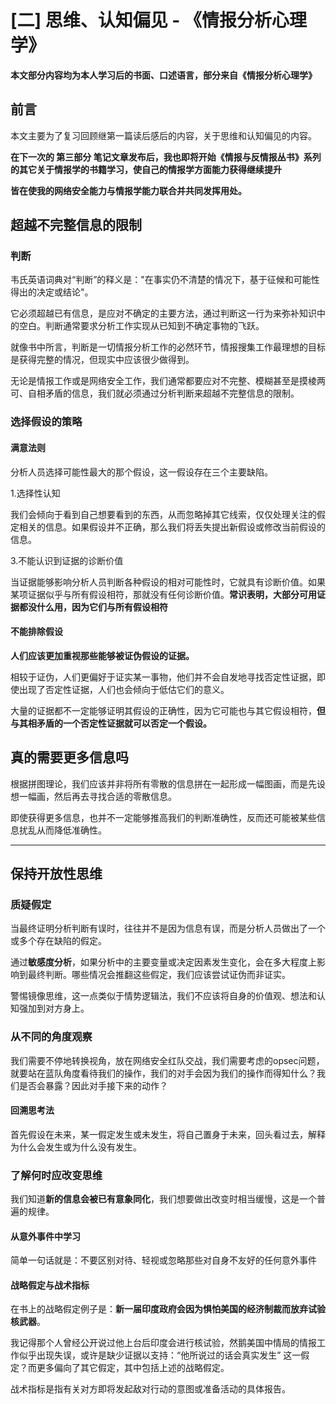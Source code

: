 # [二] 思维、认知偏见 - 《情报分析心理学》

**本文部分内容均为本人学习后的书面、口述语言，部分来自《情报分析心理学》**

## 前言

本文主要为了复习回顾继第一篇读后感后的内容，关于思维和认知偏见的内容。

**在下一次的 第三部分 笔记文章发布后，我也即将开始《情报与反情报丛书》系列的其它关于情报学的书籍学习，使自己的情报学方面能力获得继续提升**

**皆在使我的网络安全能力与情报学能力联合并共同发挥用处。**

## 超越不完整信息的限制

### 判断

韦氏英语词典对“判断”的释义是："在事实仍不清楚的情况下，基于征候和可能性得出的决定或结论"。

它必须超越已有信息，是应对不确定的主要方法，通过判断这一行为来弥补知识中的空白。判断通常要求分析工作实现从已知到不确定事物的飞跃。

就像书中所言，判断是一切情报分析工作的必然环节，情报搜集工作最理想的目标是获得完整的情况，但现实中应该很少做得到。

无论是情报工作或是网络安全工作，我们通常都要应对不完整、模糊甚至是摸棱两可、自相矛盾的信息，我们就必须通过分析判断来超越不完整信息的限制。

### 选择假设的策略

#### 满意法则

分析人员选择可能性最大的那个假设，这一假设存在三个主要缺陷。

1.选择性认知

我们会倾向于看到自己想要看到的东西，从而忽略掉其它线索，仅仅处理关注的假定相关的信息。如果假设并不正确，那么我们将丢失提出新假设或修改当前假设的信息。

3.不能认识到证据的诊断价值

当证据能够影响分析人员判断各种假设的相对可能性时，它就具有诊断价值。如果某项证据似乎与所有假设相符，那就没有任何诊断价值。**常识表明，大部分可用证据都没什么用，因为它们与所有假设相符**

#### 不能排除假设

**人们应该更加重视那些能够被证伪假设的证据。**

相较于证伪，人们更偏好于证实某一事物，他们并不会自发地寻找否定性证据，即使出现了否定性证据，人们也会倾向于低估它们的意义。

大量的证据都不一定能够证明其假设的正确性，因为它可能也与其它假设相符，**但与其相矛盾的一个否定性证据就可以否定一个假设。**

## 真的需要更多信息吗

根据拼图理论，我们应该并非将所有零散的信息拼在一起形成一幅图画，而是先设想一幅画，然后再去寻找合适的零散信息。

即使获得更多信息，也并不一定能够推高我们的判断准确性，反而还可能被某些信息扰乱从而降低准确性。

---

## 保持开放性思维

### 质疑假定

当最终证明分析判断有误时，往往并不是因为信息有误，而是分析人员做出了一个或多个存在缺陷的假定。

通过**敏感度分析**，如果分析中的主要变量或决定因素发生变化，会在多大程度上影响到最终判断。哪些情况会推翻这些假定，我们应该尝试证伪而非证实。

警惕镜像思维，这一点类似于情势逻辑法，我们不应该将自身的价值观、想法和认知强加到对方身上。

### 从不同的角度观察

 我们需要不停地转换视角，放在网络安全红队交战，我们需要考虑的opsec问题，就要站在蓝队角度看待我们的操作，我们的对手会因为我们的操作而得知什么？我们是否会暴露？因此对手接下来的动作？

#### 回溯思考法

首先假设在未来，某一假定发生或未发生，将自己置身于未来，回头看过去，解释为什么会发生或为什么没有发生。

### 了解何时应改变思维

我们知道**新的信息会被已有意象同化**，我们想要做出改变时相当缓慢，这是一个普遍的规律。

#### 从意外事件中学习

简单一句话就是：不要区别对待、轻视或忽略那些对自身不友好的任何意外事件

#### 战略假定与战术指标

在书上的战略假定例子是：**新一届印度政府会因为惧怕美国的经济制裁而放弃试验核武器**。

我记得那个人曾经公开说过他上台后印度会进行核试验，然鹅美国中情局的情报工作似乎出现失误，或许是缺少证据以支持：“他所说过的话会真实发生” 这一假定？而更多偏向了其它假定，其中包括上述的战略假定。

战术指标是指有关对方即将发起敌对行动的意图或准备活动的具体报告。
